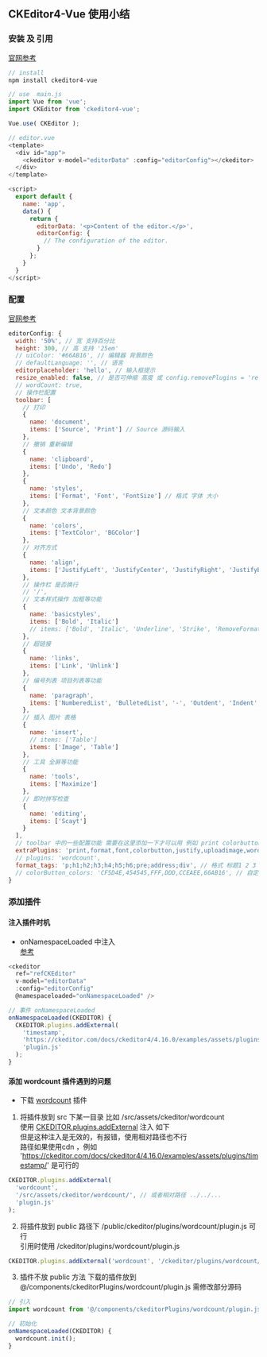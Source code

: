 ## CKEditor4-Vue 使用小结

### 安装 及 引用
[官网参考](https://ckeditor.com/docs/ckeditor4/latest/guide/dev_vue.html)
```js
// install
npm install ckeditor4-vue

// use  main.js
import Vue from 'vue';
import CKEditor from 'ckeditor4-vue';

Vue.use( CKEditor );

// editor.vue
<template>
  <div id="app">
    <ckeditor v-model="editorData" :config="editorConfig"></ckeditor>
  </div>
</template>

<script>
  export default {
    name: 'app',
    data() {
      return {
        editorData: '<p>Content of the editor.</p>',
        editorConfig: {
          // The configuration of the editor.
        }
      };
    }
  }
</script>
```

### 配置
[官网参考](https://ckeditor.com/docs/ckeditor4/latest/features/index.html)
```js
editorConfig: {
  width: '50%', // 宽 支持百分比
  height: 300, // 高 支持 '25em'
  // uiColor: '#66AB16', // 编辑器 背景颜色
  // defaultLanguage: '', // 语言 
  editorplaceholder: 'hello', // 输入框提示
  resize_enabled: false, // 是否可伸缩 高度 或 config.removePlugins = 'resize';
  // wordCount: true,
  // 操作栏配置
  toolbar: [
    // 打印
    {
      name: 'document',
      items: ['Source', 'Print'] // Source 源码输入
    },
    // 撤销 重新编辑
    {
      name: 'clipboard',
      items: ['Undo', 'Redo']
    },
    {
      name: 'styles',
      items: ['Format', 'Font', 'FontSize'] // 格式 字体 大小
    },
    // 文本颜色 文本背景颜色
    {
      name: 'colors',
      items: ['TextColor', 'BGColor']
    },
    // 对齐方式
    {
      name: 'align',
      items: ['JustifyLeft', 'JustifyCenter', 'JustifyRight', 'JustifyBlock']
    },
    // 操作栏 是否换行
    // '/', 
    // 文本样式操作 加粗等功能
    {
      name: 'basicstyles',
      items: ['Bold', 'Italic']
      // items: ['Bold', 'Italic', 'Underline', 'Strike', 'RemoveFormat', 'CopyFormatting']
    },
    // 超链接
    {
      name: 'links',
      items: ['Link', 'Unlink']
    },
    // 编号列表 项目列表等功能
    {
      name: 'paragraph',
      items: ['NumberedList', 'BulletedList', '-', 'Outdent', 'Indent', '-', 'Blockquote']
    },
    // 插入 图片 表格
    {
      name: 'insert',
      // items: ['Table']
      items: ['Image', 'Table']
    },
    // 工具 全屏等功能
    {
      name: 'tools',
      items: ['Maximize']
    },
    // 即时拼写检查
    {
      name: 'editing',
      items: ['Scayt']
    }
  ],
  // toolbar 中的一些配置功能 需要在这里添加一下才可以用 例如 print colorbutton
  extraPlugins: 'print,format,font,colorbutton,justify,uploadimage,wordcount,notification',
  // plugins: 'wordcount',
  format_tags: 'p;h1;h2;h3;h4;h5;h6;pre;address;div', // 格式 标题1 2 3 4 段落等 自定义
  // colorButton_colors: 'CF5D4E,454545,FFF,DDD,CCEAEE,66AB16', // 自定义 文本 背景颜色列表
}
```

### 添加插件  
#### 注入插件时机 
* onNamespaceLoaded 中注入  
[参考](https://ckeditor.com/docs/ckeditor4/latest/guide/dev_vue.html#namespaceloaded)
```js
<ckeditor
  ref="refCKEditor"
  v-model="editorData"
  :config="editorConfig"
  @namespaceloaded="onNamespaceLoaded" />

// 事件 onNamespaceLoaded
onNamespaceLoaded(CKEDITOR) {
  CKEDITOR.plugins.addExternal(
    'timestamp', 
    'https://ckeditor.com/docs/ckeditor4/4.16.0/examples/assets/plugins/timestamp/', 
    'plugin.js'
  );
}
```

#### 添加 wordcount 插件遇到的问题
* 下载 [wordcount](https://ckeditor.com/cke4/addon/wordcount) 插件 

1. 将插件放到 src 下某一目录 比如 /src/assets/ckeditor/wordcount  
  使用 [CKEDITOR.plugins.addExternal](https://ckeditor.com/docs/ckeditor4/latest/api/CKEDITOR_plugins.html#method-addExternal) 注入 如下  
  但是这种注入是无效的，有报错，使用相对路径也不行   
  路径如果使用cdn ，例如 'https://ckeditor.com/docs/ckeditor4/4.16.0/examples/assets/plugins/timestamp/' 是可行的
```js
CKEDITOR.plugins.addExternal(
  'wordcount', 
  '/src/assets/ckeditor/wordcount/', // 或者相对路径 ../../...
  'plugin.js'
);
```

2. 将插件放到 public 路径下 /public/ckeditor/plugins/wordcount/plugin.js 可行  
  引用时使用 /ckeditor/plugins/wordcount/plugin.js  
```js
CKEDITOR.plugins.addExternal('wordcount', '/ckeditor/plugins/wordcount/', 'plugin.js');
```

3. 插件不放 public 方法 
  下载的插件放到 @/components/ckeditorPlugins/wordcount/plugin.js
  需修改部分源码 

```js
// 引入
import wordcount from '@/components/ckeditorPlugins/wordcount/plugin.js';

// 初始化
onNamespaceLoaded(CKEDITOR) {
  wordcount.init();
}
```